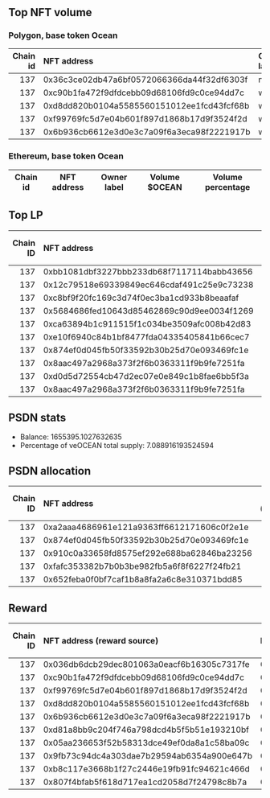 # 
## Top NFT volume
### Polygon, base token Ocean
|   Chain id | NFT address                                | Owner label   |   Volume $mOCEAN |   Volume percentage |
|-----------:|:-------------------------------------------|:--------------|-----------------:|--------------------:|
|        137 | 0x36c3ce02db47a6bf0572066366da44f32df6303f | nan           |           154000 |             3.80308 |
|        137 | 0xc90b1fa472f9dfdcebb09d68106fd9c0ce94dd7c | wallet_2      |           140000 |             3.45735 |
|        137 | 0xd8dd820b0104a5585560151012ee1fcd43fcf68b | wallet_2      |           140000 |             3.45735 |
|        137 | 0xf99769fc5d7e04b601f897d1868b17d9f3524f2d | wallet_2      |           140000 |             3.45735 |
|        137 | 0x6b936cb6612e3d0e3c7a09f6a3eca98f2221917b | wallet_2      |           140000 |             3.45735 |

### Ethereum, base token Ocean
| Chain id   | NFT address   | Owner label   | Volume $OCEAN   | Volume percentage   |
|------------|---------------|---------------|-----------------|---------------------|

## Top LP
|   Chain ID | NFT address                                | LP address   |   Allocation (veOCEAN) |   Percent of its balance | LP label   |
|-----------:|:-------------------------------------------|:-------------|-----------------------:|-------------------------:|:-----------|
|        137 | 0xbb1081dbf3227bbb233db68f7117114babb43656 | 0xa7d40704   |            4.83715e+06 |                        1 | unknown    |
|        137 | 0x12c79518e69339849ec646cdaf491c25e9c73238 | 0xac517ed8   |            2.47488e+06 |                        1 | whale3     |
|        137 | 0xc8bf9f20fc169c3d74f0ec3ba1cd933b8beaafaf | 0xc1b8665b   |            2.46907e+06 |                        1 | whale2     |
|        137 | 0x5684686fed10643d85462869c90d9ee0034f1269 | 0x2e434c18   |            1.48865e+06 |                        1 | whale1     |
|        137 | 0xca63894b1c911515f1c034be3509afc008b42d83 | 0xf92d2ff6   |       496215           |                        1 | unknown    |
|        137 | 0xe10f6940c84b1bf8477fda04335405841b66cec7 | 0x15558eb2   |       496215           |                        1 | unknown    |
|        137 | 0x874ef0d045fb50f33592b30b25d70e093469fc1e | 0xf264cd68   |       496215           |                        1 | unknown    |
|        137 | 0x8aac497a2968a373f2f6b0363311f9b9fe7251fa | 0x3e0ac30d   |       496215           |                        1 | unknown    |
|        137 | 0xd0d5d72554cb47d2ec07e0e849c1b8fae6bb5f3a | 0xfd7b8986   |       496215           |                        1 | unknown    |
|        137 | 0x8aac497a2968a373f2f6b0363311f9b9fe7251fa | 0x26e4674c   |       486291           |                        1 | unknown    |

## PSDN stats
- Balance: 1655395.1027632635
- Percentage of veOCEAN total supply: 7.088916193524594
## PSDN allocation
|   Chain ID | NFT address                                |   Allocation (veOCEAN) |   Percent of its balance |
|-----------:|:-------------------------------------------|-----------------------:|-------------------------:|
|        137 | 0xa2aaa4686961e121a9363ff6612171606c0f2e1e |                36253.2 |                   0.0219 |
|        137 | 0x874ef0d045fb50f33592b30b25d70e093469fc1e |                36253.2 |                   0.0219 |
|        137 | 0x910c0a33658fd8575ef292e688ba62846ba23256 |                36253.2 |                   0.0219 |
|        137 | 0xfafc353382b7b0b3be982fb5a6f8f6227f24fb21 |                36253.2 |                   0.0219 |
|        137 | 0x652feba0f0bf7caf1b8a8fa2a6c8e310371bdd85 |                36253.2 |                   0.0219 |

## Reward
|   Chain ID | NFT address (reward source)                | LP address   |   Reward amount (OCEAN) | LP label   |
|-----------:|:-------------------------------------------|:-------------|------------------------:|:-----------|
|        137 | 0x036db6dcb29dec801063a0eacf6b16305c7317fe | 0xcf8a4b99   |                 859.202 | wallet_2   |
|        137 | 0xc90b1fa472f9dfdcebb09d68106fd9c0ce94dd7c | 0xcf8a4b99   |                 859.202 | wallet_2   |
|        137 | 0xf99769fc5d7e04b601f897d1868b17d9f3524f2d | 0xcf8a4b99   |                 859.202 | wallet_2   |
|        137 | 0xd8dd820b0104a5585560151012ee1fcd43fcf68b | 0xcf8a4b99   |                 859.202 | wallet_2   |
|        137 | 0x6b936cb6612e3d0e3c7a09f6a3eca98f2221917b | 0xcf8a4b99   |                 859.202 | wallet_2   |
|        137 | 0xd81a8bb9c204f746a798dcd4b5f5b51e193210bf | 0xf0a88025   |                 800.921 | wallet_1   |
|        137 | 0x05aa236653f52b58313dce49ef0da8a1c58ba09c | 0xf0a88025   |                 697.77  | wallet_1   |
|        137 | 0x9fb73c94dc4a303dae7b29594ab6354a900e647b | 0xf0a88025   |                 670.005 | wallet_1   |
|        137 | 0xb8c117e3668b1f27c2446e19fb91fc94621c466d | 0xf0a88025   |                 626.28  | wallet_1   |
|        137 | 0x807f4bfab5f618d717ea1cd2058d7f24798c8b7a | 0xf0a88025   |                 581.207 | wallet_1   |
